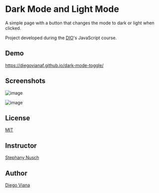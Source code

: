 # Dark Mode and Light Mode

A simple page with a button that changes the mode to dark or light when clicked.

Project developed during the [DIO](https://www.dio.me/en)'s JavaScript course.

## Demo

https://diegovianaf.github.io/dark-mode-toggle/
## Screenshots

![image](https://user-images.githubusercontent.com/92064022/173248212-9ee0b68e-a243-4248-a134-174a93b65a4a.png)

![image](https://user-images.githubusercontent.com/92064022/173248223-8f974c16-6129-4d39-9db7-ea290502e8ce.png)
## License

[MIT](https://github.com/diegovianaf/dark-mode-toggle/blob/main/LICENSE)

## Instructor

[Stephany Nusch](https://github.com/stebsnusch)

## Author

[Diego Viana](https://www.linkedin.com/in/diegovianaf/)

